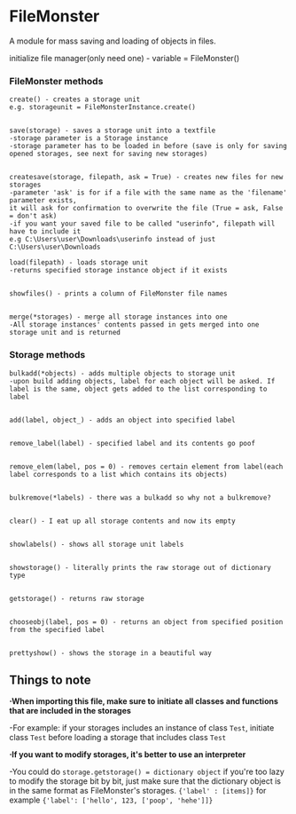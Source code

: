 # FileMonster
A module for mass saving and loading of objects in files.

initialize file manager(only need one) - variable = FileMonster()

### FileMonster methods
```
create() - creates a storage unit
e.g. storageunit = FileMonsterInstance.create()


save(storage) - saves a storage unit into a textfile
-storage parameter is a Storage instance
-storage parameter has to be loaded in before (save is only for saving opened storages, see next for saving new storages)


createsave(storage, filepath, ask = True) - creates new files for new storages
-parameter 'ask' is for if a file with the same name as the 'filename' parameter exists,
it will ask for confirmation to overwrite the file (True = ask, False = don't ask)
-if you want your saved file to be called "userinfo", filepath will have to include it
e.g C:\Users\user\Downloads\userinfo instead of just C:\Users\user\Downloads

load(filepath) - loads storage unit
-returns specified storage instance object if it exists


showfiles() - prints a column of FileMonster file names


merge(*storages) - merge all storage instances into one
-All storage instances' contents passed in gets merged into one storage unit and is returned
```
### Storage methods
```
bulkadd(*objects) - adds multiple objects to storage unit
-upon build adding objects, label for each object will be asked. If label is the same, object gets added to the list corresponding to label


add(label, object_) - adds an object into specified label


remove_label(label) - specified label and its contents go poof


remove_elem(label, pos = 0) - removes certain element from label(each label corresponds to a list which contains its objects)


bulkremove(*labels) - there was a bulkadd so why not a bulkremove?


clear() - I eat up all storage contents and now its empty


showlabels() - shows all storage unit labels


showstorage() - literally prints the raw storage out of dictionary type


getstorage() - returns raw storage


chooseobj(label, pos = 0) - returns an object from specified position from the specified label


prettyshow() - shows the storage in a beautiful way 
```

## Things to note
**⋅When importing this file, make sure to initiate all classes and functions that are included in the storages**

   -For example: if your storages includes an instance of class `Test`, initiate class `Test` before loading a storage that includes class `Test`
  
**⋅If you want to modify storages, it's better to use an interpreter**

   -You could do `storage.getstorage() = dictionary object` if you're too lazy to modify the storage bit by bit, just make sure that the dictionary object is in the same format as FileMonster's storages. `{'label' : [items]}` for example `{'label': ['hello', 123, ['poop', 'hehe']]}`
